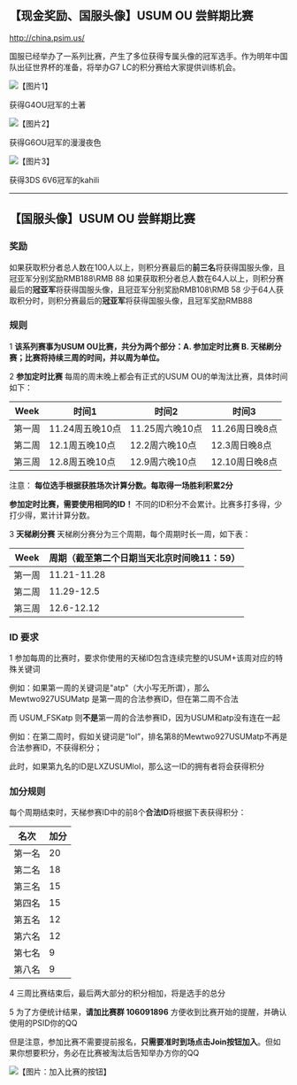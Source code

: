 ## 【现金奖励、国服头像】USUM OU 尝鲜期比赛

http://china.psim.us/ 

国服已经举办了一系列比赛，产生了多位获得专属头像的冠军选手。作为明年中国队出征世界杯的准备，将举办G7 LC的积分赛给大家提供训练机会。

![【图片1】](https://i.imgur.com/xK4EDaW.jpg)

获得G4OU冠军的土著 

![【图片2】](https://i.imgur.com/shxi9Ey.jpg)

获得G6OU冠军的漫漫夜色

![【图片3】](https://i.imgur.com/0127VwO.jpg)

获得3DS 6V6冠军的kahili

------

## 【国服头像】USUM OU 尝鲜期比赛

### 奖励

如果获取积分者总人数在100人以上，则积分赛最后的**前三名**将获得国服头像，且冠亚军分别奖励RMB188\RMB 88
如果获取积分者总人数在64人以上，则积分赛最后的**冠亚军**将获得国服头像，且冠亚军分别奖励RMB108\RMB 58
少于64人获取积分时，则积分赛最后的**冠亚军**将获得国服头像，且冠军奖励RMB88

### 规则

1 **该系列赛事为USUM OU比赛，共分为两个部分：A. 参加定时比赛 B. 天梯刷分赛；比赛将持续三周的时间，并以周为单位。** 

2 **参加定时比赛**  每周的周末晚上都会有正式的USUM OU的单淘汰比赛，具体时间如下：

Week | 时间1 | 时间2 | 时间3 
---- | ------------- | ------------ | ------------
第一周 | 11.24周五晚10点 | 11.25周六晚10点 | 11.26周日晚8点 
第二周 | 12.1周五晚10点 | 12.2周六晚10点 | 12.3周日晚8点
第三周 | 12.8周五晚10点 | 12.9周六晚10点 | 12.10周日晚8点


注意：
**每位选手根据获胜场次计算分数。每取得一场胜利积累2分**

**参加定时比赛，需要使用相同的ID！** 不同的ID积分不会累计。比赛多打多得，少打少得，累计计算分数。

3 **天梯刷分赛** 天梯刷分赛分为三个周期，每个周期时长一周，如下表：

Week | 周期（截至第二个日期当天北京时间晚11：59）
---- | ------------- 
第一周 | 11.21-11.28
第二周 | 11.29-12.5
第三周 | 12.6-12.12

### ID 要求
1 参加每周的比赛时，要求你使用的天梯ID包含连续完整的USUM+该周对应的特殊关键词

例如：如果第一周的关键词是"atp"（大小写无所谓），那么 Mewtwo927USUMatp 是第一周的合法参赛ID，但在第二周不合法

而 USUM_FSKatp 则**不是**第一周的合法参赛ID，因为USUM和atp没有连在一起

例如：在第二周时，假如关键词是“lol”，排名第8的Mewtwo927USUMatp不再是合法参赛ID，不获得积分；

此时，如果第九名的ID是LXZUSUMlol，那么这一ID的拥有者将会获得积分

### 加分规则
每个周期结束时，天梯参赛ID中的前8个**合法ID**将根据下表获得积分：

名次 | 加分
---- | -----
第一名 | 20
第二名| 18
第三名 | 15
第四名 | 15
第五名 | 12
第六名| 12
第七名 | 9
第八名 | 9

4 三周比赛结束后，最后两大部分的积分相加，将是选手的总分

5 为了方便统计结果，**请加比赛群 106091896** 方便收到比赛开始的提醒，并确认使用的PSID你的QQ

但是注意，参加比赛不需要提前报名，**只需要准时到场点击Join按钮加入**。但如果你想要积分，务必在比赛被淘汰后告知举办方你的QQ

![【图片：加入比赛的按钮】](https://i.imgur.com/St65E5p.png)

